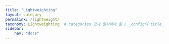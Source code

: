 ```yaml
---
title: "Lightweighting"
layout: category
permalink: /lightweight/
taxonomy: Lightweighting  # categories 값과 일치해야 함 / _config의 title_translation에 블로그에 노출시킬 카테고리명 입력
sidebar:
    nav: "docs"
---
```

